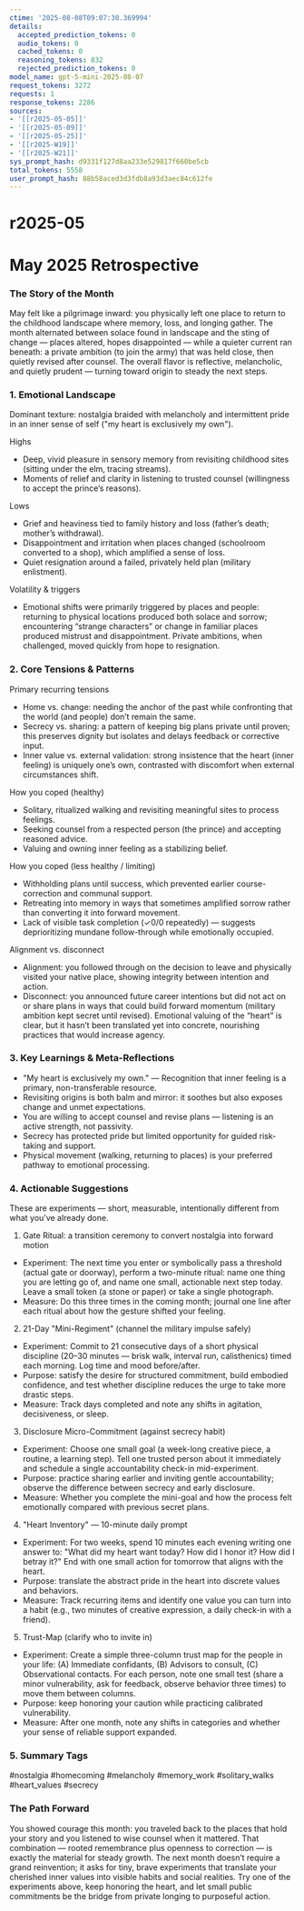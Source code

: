 ```yaml
---
ctime: '2025-08-08T09:07:30.369994'
details:
  accepted_prediction_tokens: 0
  audio_tokens: 0
  cached_tokens: 0
  reasoning_tokens: 832
  rejected_prediction_tokens: 0
model_name: gpt-5-mini-2025-08-07
request_tokens: 3272
requests: 1
response_tokens: 2286
sources:
- '[[r2025-05-05]]'
- '[[r2025-05-09]]'
- '[[r2025-05-25]]'
- '[[r2025-W19]]'
- '[[r2025-W21]]'
sys_prompt_hash: d9331f127d8aa233e529817f660be5cb
total_tokens: 5558
user_prompt_hash: 88b58aced3d3fdb8a93d3aec84c612fe
---
```

# r2025-05

# May 2025 Retrospective

### The Story of the Month
May felt like a pilgrimage inward: you physically left one place to return to the childhood landscape where memory, loss, and longing gather. The month alternated between solace found in landscape and the sting of change — places altered, hopes disappointed — while a quieter current ran beneath: a private ambition (to join the army) that was held close, then quietly revised after counsel. The overall flavor is reflective, melancholic, and quietly prudent — turning toward origin to steady the next steps.

### 1. Emotional Landscape
Dominant texture: nostalgia braided with melancholy and intermittent pride in an inner sense of self ("my heart is exclusively my own").

Highs
- Deep, vivid pleasure in sensory memory from revisiting childhood sites (sitting under the elm, tracing streams).
- Moments of relief and clarity in listening to trusted counsel (willingness to accept the prince’s reasons).

Lows
- Grief and heaviness tied to family history and loss (father’s death; mother’s withdrawal).
- Disappointment and irritation when places changed (schoolroom converted to a shop), which amplified a sense of loss.
- Quiet resignation around a failed, privately held plan (military enlistment).

Volatility & triggers
- Emotional shifts were primarily triggered by places and people: returning to physical locations produced both solace and sorrow; encountering “strange characters” or change in familiar places produced mistrust and disappointment. Private ambitions, when challenged, moved quickly from hope to resignation.

### 2. Core Tensions & Patterns
Primary recurring tensions
- Home vs. change: needing the anchor of the past while confronting that the world (and people) don’t remain the same.
- Secrecy vs. sharing: a pattern of keeping big plans private until proven; this preserves dignity but isolates and delays feedback or corrective input.
- Inner value vs. external validation: strong insistence that the heart (inner feeling) is uniquely one’s own, contrasted with discomfort when external circumstances shift.

How you coped (healthy)
- Solitary, ritualized walking and revisiting meaningful sites to process feelings.
- Seeking counsel from a respected person (the prince) and accepting reasoned advice.
- Valuing and owning inner feeling as a stabilizing belief.

How you coped (less healthy / limiting)
- Withholding plans until success, which prevented earlier course-correction and communal support.
- Retreating into memory in ways that sometimes amplified sorrow rather than converting it into forward movement.
- Lack of visible task completion (✓0/0 repeatedly) — suggests deprioritizing mundane follow-through while emotionally occupied.

Alignment vs. disconnect
- Alignment: you followed through on the decision to leave and physically visited your native place, showing integrity between intention and action.
- Disconnect: you announced future career intentions but did not act on or share plans in ways that could build forward momentum (military ambition kept secret until revised). Emotional valuing of the “heart” is clear, but it hasn’t been translated yet into concrete, nourishing practices that would increase agency.

### 3. Key Learnings & Meta-Reflections
- "My heart is exclusively my own." — Recognition that inner feeling is a primary, non-transferable resource.
- Revisiting origins is both balm and mirror: it soothes but also exposes change and unmet expectations.
- You are willing to accept counsel and revise plans — listening is an active strength, not passivity.
- Secrecy has protected pride but limited opportunity for guided risk-taking and support.
- Physical movement (walking, returning to places) is your preferred pathway to emotional processing.

### 4. Actionable Suggestions
These are experiments — short, measurable, intentionally different from what you’ve already done.

1) Gate Ritual: a transition ceremony to convert nostalgia into forward motion
- Experiment: The next time you enter or symbolically pass a threshold (actual gate or doorway), perform a two-minute ritual: name one thing you are letting go of, and name one small, actionable next step today. Leave a small token (a stone or paper) or take a single photograph.  
- Measure: Do this three times in the coming month; journal one line after each ritual about how the gesture shifted your feeling.

2) 21-Day "Mini-Regiment" (channel the military impulse safely)
- Experiment: Commit to 21 consecutive days of a short physical discipline (20–30 minutes — brisk walk, interval run, calisthenics) timed each morning. Log time and mood before/after.  
- Purpose: satisfy the desire for structured commitment, build embodied confidence, and test whether discipline reduces the urge to take more drastic steps.  
- Measure: Track days completed and note any shifts in agitation, decisiveness, or sleep.

3) Disclosure Micro-Commitment (against secrecy habit)
- Experiment: Choose one small goal (a week-long creative piece, a routine, a learning step). Tell one trusted person about it immediately and schedule a single accountability check-in mid-experiment.  
- Purpose: practice sharing earlier and inviting gentle accountability; observe the difference between secrecy and early disclosure.  
- Measure: Whether you complete the mini-goal and how the process felt emotionally compared with previous secret plans.

4) "Heart Inventory" — 10-minute daily prompt
- Experiment: For two weeks, spend 10 minutes each evening writing one answer to: "What did my heart want today? How did I honor it? How did I betray it?" End with one small action for tomorrow that aligns with the heart.  
- Purpose: translate the abstract pride in the heart into discrete values and behaviors.  
- Measure: Track recurring items and identify one value you can turn into a habit (e.g., two minutes of creative expression, a daily check-in with a friend).

5) Trust-Map (clarify who to invite in)
- Experiment: Create a simple three-column trust map for the people in your life: (A) Immediate confidants, (B) Advisors to consult, (C) Observational contacts. For each person, note one small test (share a minor vulnerability, ask for feedback, observe behavior three times) to move them between columns.  
- Purpose: keep honoring your caution while practicing calibrated vulnerability.  
- Measure: After one month, note any shifts in categories and whether your sense of reliable support expanded.

### 5. Summary Tags
#nostalgia #homecoming #melancholy #memory_work #solitary_walks #heart_values #secrecy

### The Path Forward
You showed courage this month: you traveled back to the places that hold your story and you listened to wise counsel when it mattered. That combination — rooted remembrance plus openness to correction — is exactly the material for steady growth. The next month doesn’t require a grand reinvention; it asks for tiny, brave experiments that translate your cherished inner values into visible habits and social realities. Try one of the experiments above, keep honoring the heart, and let small public commitments be the bridge from private longing to purposeful action.